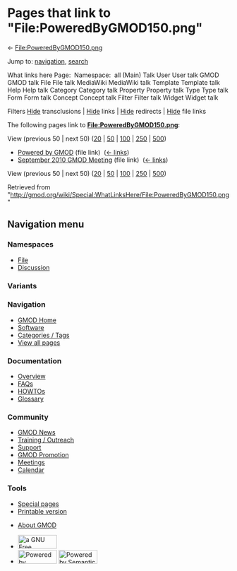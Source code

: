 <div id="mw-page-base" class="noprint">

</div>

<div id="mw-head-base" class="noprint">

</div>

<div id="content" class="mw-body" role="main">

<span id="top"></span>

<div id="mw-js-message" style="display:none;">

</div>



# <span dir="auto">Pages that link to "File:PoweredByGMOD150.png"</span>

<div id="bodyContent">

<div id="contentSub">

←
[File:PoweredByGMOD150.png](/wiki/File:PoweredByGMOD150.png "File:PoweredByGMOD150.png")

</div>

<div id="jump-to-nav" class="mw-jump">

Jump to: [navigation](#mw-navigation), [search](#p-search)

</div>

<div id="mw-content-text">

What links here Page:  Namespace:  all (Main) Talk User User talk GMOD
GMOD talk File File talk MediaWiki MediaWiki talk Template Template talk
Help Help talk Category Category talk Property Property talk Type Type
talk Form Form talk Concept Concept talk Filter Filter talk Widget
Widget talk

Filters
[Hide](/mediawiki/index.php?title=Special:WhatLinksHere/File:PoweredByGMOD150.png&hidetrans=1 "Special:WhatLinksHere/File:PoweredByGMOD150.png")
transclusions \|
[Hide](/mediawiki/index.php?title=Special:WhatLinksHere/File:PoweredByGMOD150.png&hidelinks=1 "Special:WhatLinksHere/File:PoweredByGMOD150.png")
links \|
[Hide](/mediawiki/index.php?title=Special:WhatLinksHere/File:PoweredByGMOD150.png&hideredirs=1 "Special:WhatLinksHere/File:PoweredByGMOD150.png")
redirects \|
[Hide](/mediawiki/index.php?title=Special:WhatLinksHere/File:PoweredByGMOD150.png&hideimages=1 "Special:WhatLinksHere/File:PoweredByGMOD150.png")
file links

The following pages link to
**[File:PoweredByGMOD150.png](/wiki/File:PoweredByGMOD150.png "File:PoweredByGMOD150.png")**:

View (previous 50 \| next 50)
([20](/mediawiki/index.php?title=Special:WhatLinksHere/File:PoweredByGMOD150.png&limit=20 "Special:WhatLinksHere/File:PoweredByGMOD150.png")
\|
[50](/mediawiki/index.php?title=Special:WhatLinksHere/File:PoweredByGMOD150.png&limit=50 "Special:WhatLinksHere/File:PoweredByGMOD150.png")
\|
[100](/mediawiki/index.php?title=Special:WhatLinksHere/File:PoweredByGMOD150.png&limit=100 "Special:WhatLinksHere/File:PoweredByGMOD150.png")
\|
[250](/mediawiki/index.php?title=Special:WhatLinksHere/File:PoweredByGMOD150.png&limit=250 "Special:WhatLinksHere/File:PoweredByGMOD150.png")
\|
[500](/mediawiki/index.php?title=Special:WhatLinksHere/File:PoweredByGMOD150.png&limit=500 "Special:WhatLinksHere/File:PoweredByGMOD150.png"))

- [Powered by GMOD](/wiki/Powered_by_GMOD "Powered by GMOD") (file link)
  ‎ <span class="mw-whatlinkshere-tools">([←
  links](/mediawiki/index.php?title=Special:WhatLinksHere&target=Powered+by+GMOD "Special:WhatLinksHere"))</span>
- [September 2010 GMOD
  Meeting](/wiki/September_2010_GMOD_Meeting "September 2010 GMOD Meeting")
  (file link) ‎ <span class="mw-whatlinkshere-tools">([←
  links](/mediawiki/index.php?title=Special:WhatLinksHere&target=September+2010+GMOD+Meeting "Special:WhatLinksHere"))</span>

View (previous 50 \| next 50)
([20](/mediawiki/index.php?title=Special:WhatLinksHere/File:PoweredByGMOD150.png&limit=20 "Special:WhatLinksHere/File:PoweredByGMOD150.png")
\|
[50](/mediawiki/index.php?title=Special:WhatLinksHere/File:PoweredByGMOD150.png&limit=50 "Special:WhatLinksHere/File:PoweredByGMOD150.png")
\|
[100](/mediawiki/index.php?title=Special:WhatLinksHere/File:PoweredByGMOD150.png&limit=100 "Special:WhatLinksHere/File:PoweredByGMOD150.png")
\|
[250](/mediawiki/index.php?title=Special:WhatLinksHere/File:PoweredByGMOD150.png&limit=250 "Special:WhatLinksHere/File:PoweredByGMOD150.png")
\|
[500](/mediawiki/index.php?title=Special:WhatLinksHere/File:PoweredByGMOD150.png&limit=500 "Special:WhatLinksHere/File:PoweredByGMOD150.png"))

</div>

<div class="printfooter">

Retrieved from
"<http://gmod.org/wiki/Special:WhatLinksHere/File:PoweredByGMOD150.png>"

</div>

<div id="catlinks" class="catlinks catlinks-allhidden">

</div>

<div class="visualClear">

</div>

</div>

</div>

<div id="mw-navigation">

## Navigation menu

<div id="mw-head">



<div id="left-navigation">

<div id="p-namespaces" class="vectorTabs" role="navigation"
aria-labelledby="p-namespaces-label">

### Namespaces

- <span id="ca-nstab-image"><a href="/wiki/File:PoweredByGMOD150.png" accesskey="c"
  title="View the file page [c]">File</a></span>
- <span id="ca-talk"><a
  href="/mediawiki/index.php?title=File_talk:PoweredByGMOD150.png&amp;action=edit&amp;redlink=1"
  accesskey="t"
  title="Discussion about the content page [t]">Discussion</a></span>

</div>

<div id="p-variants" class="vectorMenu emptyPortlet" role="navigation"
aria-labelledby="p-variants-label">

### 

### Variants[](#)

<div class="menu">

</div>

</div>

</div>

<div id="right-navigation">





</div>



</div>

</div>

</div>

<div id="mw-panel">

<div id="p-logo" role="banner">

<a href="/wiki/Main_Page"
style="background-image: url(http://gmod.org/images/GMOD-cogs.png);"
title="Visit the main page"></a>

</div>

<div id="p-Navigation" class="portal" role="navigation"
aria-labelledby="p-Navigation-label">

### Navigation

<div class="body">

- <span id="n-GMOD-Home">[GMOD Home](/wiki/Main_Page)</span>
- <span id="n-Software">[Software](/wiki/GMOD_Components)</span>
- <span id="n-Categories-.2F-Tags">[Categories /
  Tags](/wiki/Categories)</span>
- <span id="n-View-all-pages">[View all
  pages](/wiki/Special:AllPages)</span>

</div>

</div>

<div id="p-Documentation" class="portal" role="navigation"
aria-labelledby="p-Documentation-label">

### Documentation

<div class="body">

- <span id="n-Overview">[Overview](/wiki/Overview)</span>
- <span id="n-FAQs">[FAQs](/wiki/Category:FAQ)</span>
- <span id="n-HOWTOs">[HOWTOs](/wiki/Category:HOWTO)</span>
- <span id="n-Glossary">[Glossary](/wiki/Glossary)</span>

</div>

</div>

<div id="p-Community" class="portal" role="navigation"
aria-labelledby="p-Community-label">

### Community

<div class="body">

- <span id="n-GMOD-News">[GMOD News](/wiki/GMOD_News)</span>
- <span id="n-Training-.2F-Outreach">[Training /
  Outreach](/wiki/Training_and_Outreach)</span>
- <span id="n-Support">[Support](/wiki/Support)</span>
- <span id="n-GMOD-Promotion">[GMOD
  Promotion](/wiki/GMOD_Promotion)</span>
- <span id="n-Meetings">[Meetings](/wiki/Meetings)</span>
- <span id="n-Calendar">[Calendar](/wiki/Calendar)</span>

</div>

</div>

<div id="p-tb" class="portal" role="navigation"
aria-labelledby="p-tb-label">

### Tools

<div class="body">

- <span id="t-specialpages"><a href="/wiki/Special:SpecialPages" accesskey="q"
  title="A list of all special pages [q]">Special pages</a></span>
- <span id="t-print"><a
  href="/mediawiki/index.php?title=Special:WhatLinksHere/File:PoweredByGMOD150.png&amp;printable=yes"
  rel="alternate" accesskey="p"
  title="Printable version of this page [p]">Printable version</a></span>

</div>

</div>

</div>

</div>

<div id="footer" role="contentinfo">

- <span id="footer-places-about">[About
  GMOD](/wiki/GMOD:About "GMOD:About")</span>

<!-- -->

- <span id="footer-copyrightico">[<img src="http://www.gnu.org/graphics/gfdl-logo-small.png" width="88"
  height="31" alt="a GNU Free Documentation License" />](http://www.gnu.org/licenses/fdl-1.3.html)</span>
- <span id="footer-poweredbyico">[<img src="/mediawiki/skins/common/images/poweredby_mediawiki_88x31.png"
  width="88" height="31" alt="Powered by MediaWiki" />](//www.mediawiki.org/)
  [<img
  src="/mediawiki/extensions/SemanticMediaWiki/includes/../resources/images/smw_button.png"
  width="88" height="31" alt="Powered by Semantic MediaWiki" />](https://www.semantic-mediawiki.org/wiki/Semantic_MediaWiki)</span>

<div style="clear:both">

</div>

</div>

